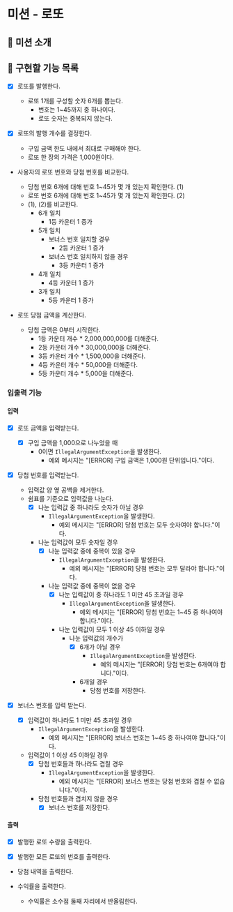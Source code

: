 # 미션 - 로또

## 📮 미션 소개

## 🚀 구현할 기능 목록

- [x] 로또를 발행한다.
    - 로또 1개를 구성할 숫자 6개를 뽑는다.
        - 번호는 1~45까지 중 하나이다.
        - 로또 숫자는 중복되지 않는다.

- [x] 로또의 발행 개수를 결정한다.
    - 구입 금액 한도 내에서 최대로 구매해야 한다.
    - 로또 한 장의 가격은 1,000원이다.

- 사용자의 로또 번호와 당첨 번호를 비교한다.
    - 당첨 번호 6개에 대해 번호 1~45가 몇 개 있는지 확인한다. (1)
    - 로또 번호 6개에 대해 번호 1~45가 몇 개 있는지 확인한다. (2)
    - (1), (2)를 비교한다.
        - 6개 일치
            - 1등 카운터 1 증가
        - 5개 일치
            - 보너스 번호 일치할 경우
                - 2등 카운터 1 증가
            - 보너스 번호 일치하지 않을 경우
                - 3등 카운터 1 증가
        - 4개 일치
            - 4등 카운터 1 증가
        - 3개 일치
            - 5등 카운터 1 증가

- 로또 당첨 금액을 계산한다.
    - 당첨 금액은 0부터 시작한다.
        - 1등 카운터 개수 * 2,000,000,000를 더해준다.
        - 2등 카운터 개수 * 30,000,000을 더해준다.
        - 3등 카운터 개수 * 1,500,000을 더해준다.
        - 4등 카운터 개수 * 50,000을 더해준다.
        - 5등 카운터 개수 * 5,000을 더해준다.

### 입출력 기능

#### 입력

- [x] 로또 금액을 입력받는다.
    - [x] 구입 금액을 1,000으로 나누었을 때
        - 0이면 `IllegalArgumentException`을 발생한다.
            - 예외 메시지는 "[ERROR] 구입 금액은 1,000원 단위입니다."이다.

- [x] 당첨 번호를 입력받는다.
    - 입력값 양 옆 공백을 제거한다.
    - 쉼표를 기준으로 입력값을 나눈다.
        - [x] 나눈 입력값 중 하나라도 숫자가 아닐 경우
            - `IllegalArgumentException`을 발생한다.
                - 예외 메시지는 "[ERROR] 당첨 번호는 모두 숫자여야 합니다."이다.
        - 나눈 입력값이 모두 숫자일 경우
            - [x] 나눈 입력값 중에 중복이 있을 경우
                - `IllegalArgumentException`을 발생한다.
                    - 예외 메시지는 "[ERROR] 당첨 번호는 모두 달라야 합니다."이다.
            - 나눈 입력값 중에 중복이 없을 경우
                - [x] 나눈 입력값이 중 하나라도 1 미만 45 초과일 경우
                    - `IllegalArgumentException`을 발생한다.
                        - 예외 메시지는 "[ERROR] 당첨 번호는 1~45 중 하나여야 합니다."이다.
                - 나눈 입력값이 모두 1 이상 45 이하일 경우
                    - 나눈 입력값의 개수가
                        - [x] 6개가 아닐 경우
                            - `IllegalArgumentException`을 발생한다.
                                - 예외 메시지는 "[ERROR] 당첨 번호는 6개여야 합니다."이다.
                        - 6개일 경우
                            - 당첨 번호를 저장한다.

- [x] 보너스 번호를 입력 받는다.
    - [x] 입력값이 하나라도 1 미만 45 초과일 경우
        - `IllegalArgumentException`을 발생한다.
            - 예외 메시지는 "[ERROR] 보너스 번호는 1~45 중 하나여야 합니다."이다.
    - 입력값이 1 이상 45 이하일 경우
        - [x] 당첨 번호들과 하나라도 겹칠 경우
            - `IllegalArgumentException`을 발생한다.
                - 예외 메시지는 "[ERROR] 보너스 번호는 당첨 번호와 겹칠 수 없습니다."이다.
        - 당첨 번호들과 겹치지 않을 경우
            - [x] 보너스 번호를 저장한다.

#### 출력

- [x] 발행한 로또 수량을 출력한다.

- [x] 발행한 모든 로또의 번호를 출력한다.

- 당첨 내역을 출력한다.

- 수익률을 출력한다.
    - 수익률은 소수점 둘째 자리에서 반올림한다.